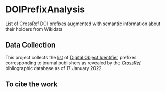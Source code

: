 # DOIPrefixAnalysis
List of CrossRef DOI prefixes augmented with semantic information about their holders from Wikidata

## Data Collection
This project collects the [list](https://www.crossref.org/06members/51depositor.html) of [Digital Object Identifier](https://www.doi.org/) prefixes corresponding to journal publishers as revealed by the *[CrossRef](https://www.crossref.org/)* bibliographic database as of 17 January 2022. 


## To cite the work

